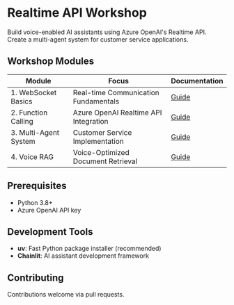 # Realtime API Workshop

Build voice-enabled AI assistants using Azure OpenAI's Realtime API. Create a multi-agent system for customer service applications.

## Workshop Modules

| Module | Focus | Documentation |
|--------|-------|---------------|
| 1. WebSocket Basics | Real-time Communication Fundamentals | [Guide](./00-websocket-basics/README.md) |
| 2. Function Calling | Azure OpenAI Realtime API Integration | [Guide](./01-getting-started-function-calling/README.md) |
| 3. Multi-Agent System | Customer Service Implementation | [Guide](./02-building-multi-agent-system/README.md) |
| 4. Voice RAG | Voice-Optimized Document Retrieval | [Guide](./03-voice-rag/README.md) |

## Prerequisites

- Python 3.8+
- Azure OpenAI API key

## Development Tools

- **uv**: Fast Python package installer (recommended)
- **Chainlit**: AI assistant development framework

## Contributing

Contributions welcome via pull requests.